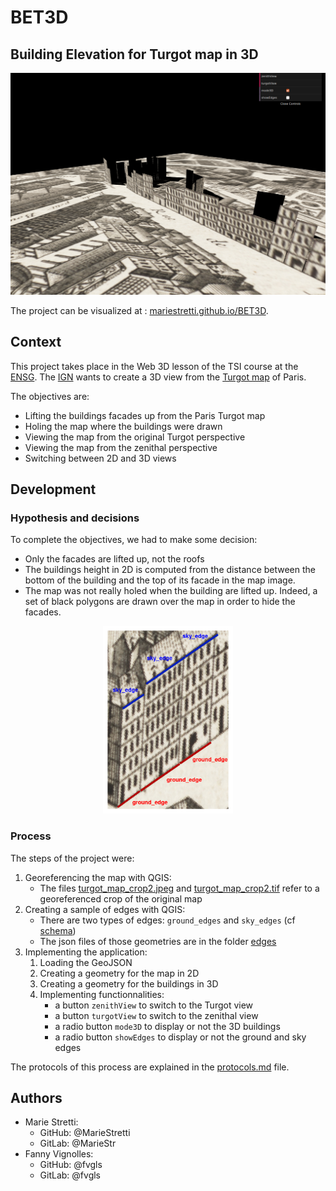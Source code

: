 # BET3D
## Building Elevation for Turgot map in 3D

![BET3D Screen](./images/screenBET3D.png)

The project can be visualized at : [mariestretti.github.io/BET3D](https://mariestretti.github.io/BET3D).

## Context
This project takes place in the Web 3D lesson of the TSI course at the [ENSG](http://www.ensg.eu). The [IGN](http://www.ign.fr) wants to create a 3D view from the [Turgot map](https://fr.wikipedia.org/wiki/Plan_de_Turgot#/media/Fichier:Turgot_map_of_Paris_-_Norman_B._Leventhal_Map_Center.jpg) of Paris.

The objectives are:
* Lifting the buildings facades up from the Paris Turgot map
* Holing the map where the buildings were drawn
* Viewing the map from the original Turgot perspective
* Viewing the map from the zenithal perspective
* Switching between 2D and 3D views


## Development

### Hypothesis and decisions

To complete the objectives, we had to make some decision:
* Only the facades are lifted up, not the roofs
* The buildings height in 2D is computed from the distance between the bottom of the building and the top of its facade in the map image.
* The map was not really holed when the building are lifted up. Indeed, a set of black polygons are drawn over the map in order to hide the facades.

<div style="text-align:center">
<img src="./images/edges_schema.png" alt="Edges schema" height="300em">
</div>


### Process

The steps of the project were:
1. Georeferencing the map with QGIS:
    * The files [turgot_map_crop2.jpeg](./images/turgot_map_crop2.jpeg) and [turgot_map_crop2.tif](./images/turgot_map_crop2.tif) refer to a georeferenced crop of the original map
1. Creating a sample of edges with QGIS:
    * There are two types of edges: `ground_edges` and `sky_edges` (cf [schema](./images/edges_schema.png))
    * The json files of those geometries are in the folder [edges](./edges)
2. Implementing the application:
    1. Loading the GeoJSON
    2. Creating a geometry for the map in 2D
    3. Creating a geometry for the buildings in 3D
    4. Implementing functionnalities:
        * a button `zenithView` to switch to the Turgot view
        * a button `turgotView` to switch to the zenithal view
        * a radio button `mode3D` to display or not the 3D buildings 
        * a radio button `showEdges` to display or not the ground and sky edges


The protocols of this process are explained in the [protocols.md](./protocols.md) file.


## Authors
* Marie Stretti: 
   * GitHub: @MarieStretti
   * GitLab: @MarieStr
* Fanny Vignolles:
   * GitHub: @fvgls
   * GitLab: @fvgls
